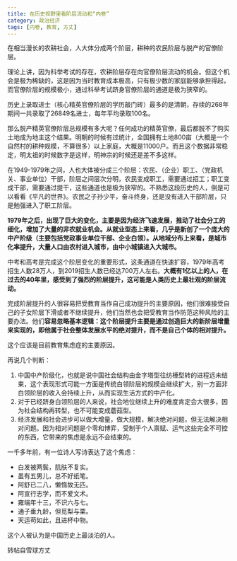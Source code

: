 ```yaml
---
title: 在历史视野里看阶层流动和“内卷”
category: 政治经济
tags: [内卷, 教育, 方丈]
---
```


在相当漫长的农耕社会，人大体分成两个阶层，耕种的农民阶层与脱产的官僚阶层。

理论上讲，因为科举考试的存在，农耕阶层存在向官僚阶层流动的机会。但这个机会是极为稀缺的，这是因为当时教育成本极高，只有极少数的家庭能够承担得起，而官僚阶层的规模极小，通过科举考试跻身官僚阶层的通道是极为狭窄的。<!--more-->

历史上录取进士（核心精英官僚阶层的学历敲门砖）最多的是清朝，存续的268年期间一共录取了26849名进士，每年平均录取100名。

那么脱产精英官僚阶层总规模有多大呢？任何成功的精英官僚，最后都脱不了购买土地成为地主这个结果。明朝的时候有过统计，全国拥有土地800亩（大概是一个自然村的耕种规模，不算很多）以上家庭，大概是11000户。而且这个数据非常稳定，明太祖的时候数字是这样，明神宗的时候还是差不多这样。

在1949-1979年之间，人也大体被分成三个阶层：农民、（企业）职工、（党政机关、事业单位）干部，阶层之间层次分明，农民变成职工，需要通过招工；职工变成干部，需要通过提干，这些通道也是极为狭窄的。不熟悉这段历史的人，倒是可以看看《平凡的世界》。农民之子孙少平，奋斗终身，还是没有进入干部阶层，只是勉强进入了职工阶层。

**1979年之后，出现了巨大的变化，主要是因为经济飞速发展，推动了社会分工的细化，增加了大量的非农就业机会。从就业型态上来看，几乎是新创了一个庞大的中产阶级（主要包括党政事业单位干部、企业白领）。从地域分布上来看，是城市化率提升，大量人口由农村进入城市，由中小城镇进入大城市。**

中考和高考是完成这个阶层变化的重要形式，这条通道在快速扩容，1979年高考招生人数28万人，到2019招生人数已经达700万人左右。**大概有1亿以上的人，在过去的40年里，感受到了强烈的阶层提升，这可能是人类历史上最壮观的阶层流动。**

完成阶层提升的人很容易把受教育当作自己成功提升的主要原因，他们很难接受自己的子女阶层下滑或者不继续提升，他们当然也会把受教育当作防范这种风险的主要办法。他们**容易忽略基本逻辑：这个阶层提升主要是通过创造巨大的新阶层增量来实现的，即他属于社会整体发展水平的绝对提升，而不是自己个体的相对提升。**

这个应该是目前教育焦虑症的主要原因。

再说几个判断：
1. 中国中产阶级化，也就是说中国社会结构由金字塔型往纺棰型转的进程远未结束，这个表现形式可能一方面是传统白领阶层的规模会继续扩大，别一方面非白领阶层的收入会持续上升，从而实现生活方式的中产化。
2. 对于已经跻身白领阶层的人来说，社会地位继续上升的难度肯定会大很多，因为社会结构再转型，也不可能变成蘑菇型。
3. 经济发展和社会进步可以做大增量，做大规模，解决绝对问题，但无法解决相对问题。因为相对问题是个零和博弈，受制于个人禀赋、运气这些完全不可控的东西，它带来的焦虑是永远不会结束的。

一千多年前，有一位诗人写诗表达了这个焦虑：

- 白发被两鬓，肌肤不复实。
- 虽有五男儿，总不好纸笔。
- 阿舒已二八，懒惰故无匹。
- 阿宣行志学，而不爱文术。
- 雍端年十三，不识六与七。
- 通子垂九龄，但觅梨与栗。
- 天运苟如此，且进杯中物。

这个人被认为是中国历史上最淡泊的人。

转帖自雪球方丈
